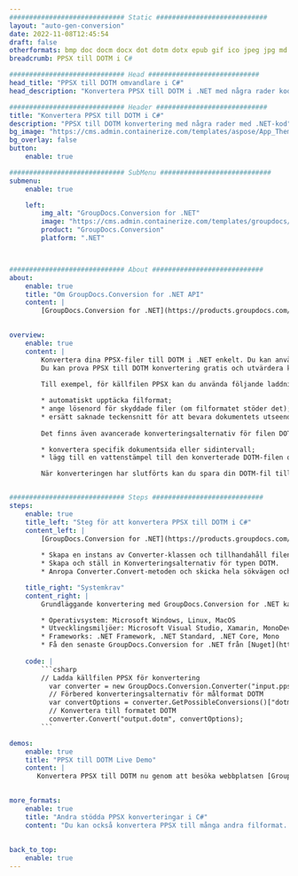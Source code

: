 ```yaml
---
############################# Static ############################
layout: "auto-gen-conversion"
date: 2022-11-08T12:45:54
draft: false
otherformats: bmp doc docm docx dot dotm dotx epub gif ico jpeg jpg md odt ott pdf png psd rtf tex tif tiff txt xps
breadcrumb: PPSX till DOTM i C#

############################# Head ############################
head_title: "PPSX till DOTM omvandlare i C#"
head_description: "Konvertera PPSX till DOTM i .NET med några rader kod. Använd GroupDocs Document Conversion API för att konvertera över 160 filformat."

############################# Header ############################
title: "Konvertera PPSX till DOTM i C#"
description: "PPSX till DOTM konvertering med några rader med .NET-kod"
bg_image: "https://cms.admin.containerize.com/templates/aspose/App_Themes/V3/images/bg/header1.png"
bg_overlay: false
button:
    enable: true

############################# SubMenu ############################
submenu:
    enable: true

    left:
        img_alt: "GroupDocs.Conversion for .NET"
        image: "https://cms.admin.containerize.com/templates/groupdocs/images/product-logos/90x90-noborder/groupdocs-conversion-net.png"
        product: "GroupDocs.Conversion"
        platform: ".NET"



############################# About ############################
about:
    enable: true
    title: "Om GroupDocs.Conversion for .NET API"
    content: |
        [GroupDocs.Conversion for .NET](https://products.groupdocs.com/conversion/net/) kan användas för att konvertera Microsoft Word, Excel, PowerPoint, PDF, Visio och andra format. GroupDocs.Conversion är ett fristående API som är lämpligt för back-end och interna system där hög prestanda krävs. Det beror inte på någon programvara som Microsoft eller Open Office.
    

overview:
    enable: true
    content: |
        Konvertera dina PPSX-filer till DOTM i .NET enkelt. Du kan använda bara ett par C# kodrader i valfri plattform som du vill, som - Windows, Linux, macOS.
        Du kan prova PPSX till DOTM konvertering gratis och utvärdera konverteringsresultatens kvalitet. Tillsammans med enkla filkonverteringsscenarier kan du prova mer avancerade alternativ för att ladda källfilen PPSX och för att spara resultatet DOTM. 
        
        Till exempel, för källfilen PPSX kan du använda följande laddningsalternativ:

        * automatiskt upptäcka filformat;
        * ange lösenord för skyddade filer (om filformatet stöder det);
        * ersätt saknade teckensnitt för att bevara dokumentets utseende.
        
        Det finns även avancerade konverteringsalternativ för filen DOTM:

        * konvertera specifik dokumentsida eller sidintervall;
        * lägg till en vattenstämpel till den konverterade DOTM-filen och många fler.

        När konverteringen har slutförts kan du spara din DOTM-fil till den lokala filsökvägen eller någon tredje parts lagring som FTP, Amazon S3, Google Drive, Dropbox etc. Observera - för att konvertera PPSX till {{ TO}} det finns inget behov av någon ytterligare programvara installerad - som MS Office, Open Office, Adobe Acrobat Reader etc.


############################# Steps ############################
steps:
    enable: true
    title_left: "Steg för att konvertera PPSX till DOTM i C#"
    content_left: |
        [GroupDocs.Conversion for .NET](https://products.groupdocs.com/conversion/net/) gör det enkelt för utvecklare att konvertera en PPSX-fil till DOTM med några rader kod.
        
        * Skapa en instans av Converter-klassen och tillhandahåll filen PPSX med den fullständiga sökvägen
        * Skapa och ställ in Konverteringsalternativ för typen DOTM.
        * Anropa Converter.Convert-metoden och skicka hela sökvägen och formatet (DOTM) som en parameter

    title_right: "Systemkrav"
    content_right: |
        Grundläggande konvertering med GroupDocs.Conversion for .NET kan göras med bara några enkla steg. Våra API:er stöds på alla större plattformar och operativsystem. Innan du kör koden nedan, se till att du har följande förutsättningar installerade på ditt system.

        * Operativsystem: Microsoft Windows, Linux, MacOS
        * Utvecklingsmiljöer: Microsoft Visual Studio, Xamarin, MonoDevelop
        * Frameworks: .NET Framework, .NET Standard, .NET Core, Mono
        * Få den senaste GroupDocs.Conversion for .NET från [Nuget](https://www.nuget.org/packages/groupdocs.conversion)
         
    code: |
        ```csharp    
        // Ladda källfilen PPSX för konvertering
          var converter = new GroupDocs.Conversion.Converter("input.ppsx");
          // Förbered konverteringsalternativ för målformat DOTM
          var convertOptions = converter.GetPossibleConversions()["dotm"].ConvertOptions;
          // Konvertera till formatet DOTM
          converter.Convert("output.dotm", convertOptions);
        ```

demos:
    enable: true
    title: "PPSX till DOTM Live Demo"
    content: |
       Konvertera PPSX till DOTM nu genom att besöka webbplatsen [GroupDocs.Conversion App](https://products.groupdocs.app/conversion/family). Onlinedemo har följande fördelar
          

more_formats:
    enable: true
    title: "Andra stödda PPSX konverteringar i C#"
    content: "Du kan också konvertera PPSX till många andra filformat. Se listan nedan."
       
       
back_to_top:
    enable: true
---
```


